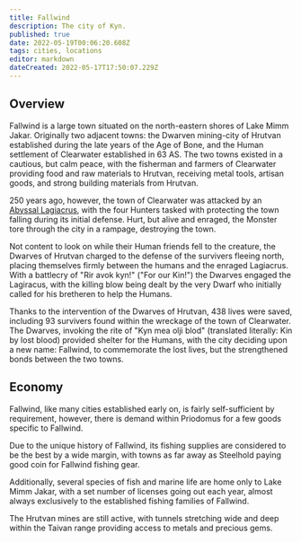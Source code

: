 ```yaml
---
title: Fallwind
description: The city of Kyn.
published: true
date: 2022-05-19T00:06:20.608Z
tags: cities, locations
editor: markdown
dateCreated: 2022-05-17T17:50:07.229Z
---
```


## Overview
Fallwind is a large town situated on the north-eastern shores of Lake Mimm Jakar. Originally two adjacent towns: the Dwarven mining-city of Hrutvan established during the late years of the Age of Bone, and the Human settlement of Clearwater established in 63 AS. The two towns existed in a cautious, but calm peace, with the fisherman and farmers of Clearwater providing food and raw materials to Hrutvan, receiving metal tools, artisan goods, and strong building materials from Hrutvan.

250 years ago, however, the town of Clearwater was attacked by an [Abyssal Lagiacrus](../creatures/abyssal-lagiacrus), with the four Hunters tasked with protecting the town falling during its initial defense. Hurt, but alive and enraged, the Monster tore through the city in a rampage, destroying the town.

Not content to look on while their Human friends fell to the creature, the Dwarves of Hrutvan charged to the defense of the survivers fleeing north, placing themselves firmly between the humans and the enraged Lagiacrus. With a battlecry of "Rir avok kyn!" ("For our Kin!") the Dwarves engaged the Lagiracus, with the killing blow being dealt by the very Dwarf who initially called for his bretheren to help the Humans.

Thanks to the intervention of the Dwarves of Hrutvan, 438 lives were saved, including 93 survivers found within the wreckage of the town of Clearwater. The Dwarves, invoking the rite of "Kyn mea olji blod" (translated literally: Kin by lost blood) provided shelter for the Humans, with the city deciding upon a new name: Fallwind, to commemorate the lost lives, but the strengthened bonds between the two towns.

## Economy
Fallwind, like many cities established early on, is fairly self-sufficient by requirement, however, there is demand within Priodomus for a few goods specific to Fallwind.

Due to the unique history of Fallwind, its fishing supplies are considered to be the best by a wide margin, with towns as far away as Steelhold paying good coin for Fallwind fishing gear.

Additionally, several species of fish and marine life are home only to Lake Mimm Jakar, with a set number of licenses going out each year, almost always exclusively to the established fishing families of Fallwind.

The Hrutvan mines are still active, with tunnels stretching wide and deep within the Taivan range providing access to metals and precious gems.